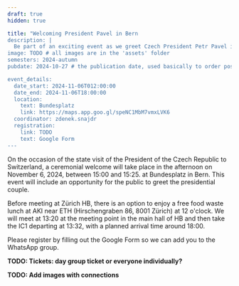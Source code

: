 ```yaml
---
draft: true
hidden: true

title: "Welcoming President Pavel in Bern
description: |
  Be part of an exciting event as we greet Czech President Petr Pavel in Bern!
image: TODO # all images are in the 'assets' folder
semesters: 2024-autumn
pubdate: 2024-10-27 # the publication date, used basically to order posts on the homepage

event_details:
  date_start: 2024-11-06T012:00:00
  date_end: 2024-11-06T18:00:00
  location:
    text: Bundesplatz
    link: https://maps.app.goo.gl/speNC1MbM7vmxLVK6
  coordinator: zdenek.snajdr
  registration:
    link: TODO
    text: Google Form
---
```


On the occasion of the state visit of the President of the Czech Republic to Switzerland, a ceremonial welcome will take place in the afternoon on November 6, 2024, between 15:00 and 15:25. at Bundesplatz in Bern. This event will include an opportunity for the public to greet the presidential couple.

Before meeting at Zürich HB, there is an option to enjoy a free food waste lunch at AKI near ETH (Hirschengraben 86, 8001 Zürich) at 12 o'clock. We will meet at 13:20 at the meeting point in the main hall of HB and then take the IC1 departing at 13:32, with a planned arrival time around 18:00.

Please register by filling out the Google Form so we can add you to the WhatsApp group.

**TODO: Tickets: day group ticket or everyone individually?**

**TODO: Add images with connections**
